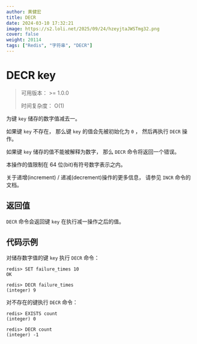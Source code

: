 ```yaml
---
author: 黄健宏
title: DECR
date: 2024-03-10 17:32:21
image: https://s2.loli.net/2025/09/24/hzeyjtaJWSTmg32.png
cover: false
weight: 20114
tags: ["Redis", "字符串", "DECR"]
---
```


# DECR key

> 可用版本： >= 1.0.0
> 
> 时间复杂度： O(1)

为键 `key` 储存的数字值减去一。

如果键 `key` 不存在， 那么键 `key` 的值会先被初始化为 `0` ， 然后再执行 `DECR` 操作。

如果键 `key` 储存的值不能被解释为数字， 那么 `DECR` 命令将返回一个错误。

本操作的值限制在 64 位(bit)有符号数字表示之内。

关于递增(increment) / 递减(decrement)操作的更多信息， 请参见 `INCR` 命令的文档。

## 返回值

`DECR` 命令会返回键 `key` 在执行减一操作之后的值。

## 代码示例

对储存数字值的键 `key` 执行 `DECR` 命令：

```shell
redis> SET failure_times 10
OK

redis> DECR failure_times
(integer) 9
```

对不存在的键执行 `DECR` 命令：

```shell
redis> EXISTS count
(integer) 0

redis> DECR count
(integer) -1
```